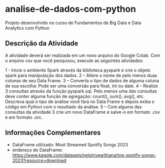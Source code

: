 # analise-de-dados-com-python
Projeto desenvolvido no curso de Fundamentos de Big Data e Data Analytics com Python

## Descrição da Atividade
A atividade deverá ser realizada em um novo arquivo do Google Colab. Com o arquivo csv que você pesquisou, execute as seguintes atividades:

1 - Inicie o ambiente Spark através da biblioteca pyspark e crie o objeto spark para manipulação dos dados.
2 – Altere o nome de pelo menos duas colunas de seu Data Frame.
3 – Converta o tipo de dados de alguma coluna de sua escolha: Pode ser uma conversão para float, int ou date.
4 – Realize 3 consultas através da função pyspark.sql. Pelo menos uma das consultas deve conter alguma função de agregação: count(), sum(), avg(), etc. Descreva qual o tipo de análise você fará no Data Frame e depois exiba o código em Python com o resultado da análise.
5 – Com alguma das consultas da atividade 3 crie um novo DataFrame e salve-o em formato .csv e em formato .orc.

## Informações Complementares
- DataFrame utilizado: Most Streamed Spotify Songs 2023
- endereço do DataFrame: https://www.kaggle.com/datasets/nelgiriyewithana/top-spotify-songs-2023?resource=download

